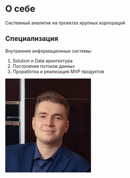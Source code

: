 # О себе
Системный аналитик на проектах крупных корпораций

## Специализация
Внутренние информационные системы:
   1. Solution и Data архитектура
   2. Построение потоков данных
   3. Проработка и реализация MVP продуктов

![Фото](/images/myPhoto.jpg)